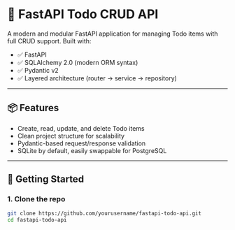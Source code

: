 # 📝 FastAPI Todo CRUD API

A modern and modular FastAPI application for managing Todo items with full CRUD support. Built with:

- ✅ FastAPI
- ✅ SQLAlchemy 2.0 (modern ORM syntax)
- ✅ Pydantic v2
- ✅ Layered architecture (router → service → repository)

---

## 📦 Features

- Create, read, update, and delete Todo items
- Clean project structure for scalability
- Pydantic-based request/response validation
- SQLite by default, easily swappable for PostgreSQL

---

## 🚀 Getting Started

### 1. Clone the repo

```bash
git clone https://github.com/yourusername/fastapi-todo-api.git
cd fastapi-todo-api
